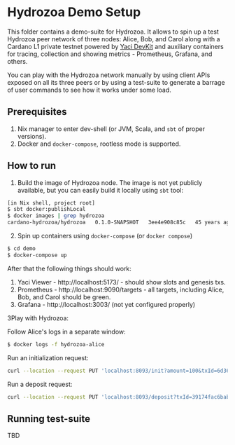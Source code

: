 # Hydrozoa Demo Setup

This folder contains a demo-suite for Hydrozoa.
It allows to spin up a test Hydrozoa peer network  of three nodes: 
Alice, Bob, and Carol along with a Cardano L1 private testnet
powered by [Yaci DevKit](https://github.com/bloxbean/yaci-devkit/tree/main) 
and auxiliary containers for tracing, collection and showing metrics - 
Prometheus, Grafana, and others.

You can play with the Hydrozoa network manually by using client APIs
exposed on all its three peers or by using a test-suite to generate
a barrage of user commands to see how it works under some load.

## Prerequisites

1. Nix manager to enter dev-shell (or JVM, Scala, and `sbt` of proper versions).
2. Docker and `docker-compose`, rootless mode is supported.

## How to run

1. Build the image of Hydrozoa node. 
The image is not yet publicly available, but you can easily build it locally
using `sbt` tool:

```bash
[in Nix shell, project root]
$ sbt docker:publishLocal
$ docker images | grep hydrozoa
cardano-hydrozoa/hydrozoa   0.1.0-SNAPSHOT   3ee4e908c85c   45 years ago    574MB
```

2. Spin up containers using `docker-compose` (or `docker compose`)

```bash
$ cd demo
$ docker-compose up
```

After that the following things should work:
1. Yaci Viewer - http://localhost:5173/ - should show slots and genesis txs.
2. Prometheus - http://localhost:9090/targets - all targets, including Alice, Bob, and Carol should be green.
3. Grafana - http://localhost:3003/ (not yet configured properly)

3Play with Hydrozoa:

Follow Alice's logs in a separate window:

```bash
$ docker logs -f hydrozoa-alice
```

Run an initialization request:

```bash
curl --location --request PUT 'localhost:8093/init?amount=100&txId=6d36c0e2f304a5c27b85b3f04e95fc015566d35aef5f061c17c70e3e8b9ee508&txIx=0'
```

Run a deposit request:

```bash
curl --location --request PUT 'localhost:8093/deposit?txId=39174fac6bab286ec46e3ffc156b6c59b9bf2c85a8e24164f8cf99c8e13e78b0&txIx=1&address=addr_test1qryvgass5dsrf2kxl3vgfz76uhp83kv5lagzcp29tcana68ca5aqa6swlq6llfamln09tal7n5kvt4275ckwedpt4v7q48uhex&datum=d8799f400040ff&refundAddress=addr_test1qryvgass5dsrf2kxl3vgfz76uhp83kv5lagzcp29tcana68ca5aqa6swlq6llfamln09tal7n5kvt4275ckwedpt4v7q48uhex&refundDatum=d8799f400040ff'
```

## Running test-suite

TBD
